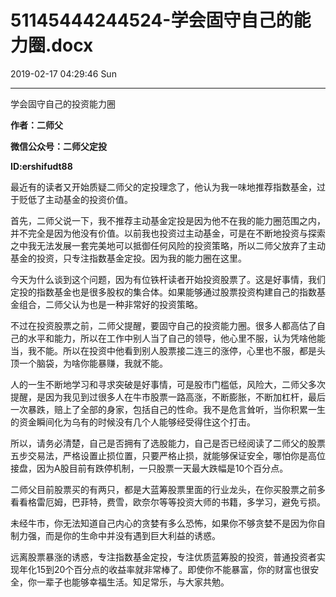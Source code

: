 # 51145444244524-学会固守自己的能力圈.docx

2019-02-17 04:29:46 Sun

----

学会固守自己的投资能力圈

__作者：二师父__

__微信公众号：二师父定投__

__ID:ershifudt88__

最近有的读者又开始质疑二师父的定投理念了，他认为我一味地推荐指数基金，过于贬低了主动基金的投资价值。

首先，二师父说一下，我不推荐主动基金定投是因为他不在我的能力圈范围之内，并不完全是因为他没有价值。以前我也投资过主动基金，可是在不断地投资与探索之中我无法发展一套完美地可以抵御任何风险的投资策略，所以二师父放弃了主动基金的投资，只专注指数基金定投。因为我的能力圈在这里。

今天为什么谈到这个问题，因为有位铁杆读者开始投资股票了。这是好事情，我们定投的指数基金也是很多股权的集合体。如果能够通过股票投资构建自己的指数基金组合，二师父认为也是一种非常好的投资策略。

不过在投资股票之前，二师父提醒，要固守自己的投资能力圈。很多人都高估了自己的水平和能力，所以在工作中别人当了自己的领导，他心里不服，认为凭啥他能当，我不能。所以在投资中他看到别人股票接二连三的涨停，心里也不服，都是头顶一个脑袋，为啥你能暴赚，我就不能。

人的一生不断地学习和寻求突破是好事情，可是股市门槛低，风险大，二师父多次提醒，是因为我见到过很多人在牛市股票一路高涨，不断膨胀，不断加杠杆，最后一次暴跌，赔上了全部的身家，包括自己的性命。我不是危言耸听，当你积累一生的资金瞬间化为乌有的时候没有几个人能够经受得住这个打击。

所以，请务必清楚，自己是否拥有了选股能力，自己是否已经阅读了二师父的股票五步交易法，严格设置止损位置，只要严格止损，就能够保证安全，哪怕你是高位接盘，因为A股目前有跌停机制，一只股票一天最大跌幅是10个百分点。

二师父目前股票买的有两只，都是大蓝筹股票里面的行业龙头，在你买股票之前多看看格雷厄姆，巴菲特，费雪，欧奈尔等等投资大师的书籍，多学习，避免亏损。

未经牛市，你无法知道自己内心的贪婪有多么恐怖，如果你不够贪婪不是因为你自制力强，而是你的生命中并没有遇到巨大利益的诱惑。

远离股票暴涨的诱惑，专注指数基金定投，专注优质蓝筹股的投资，普通投资者实现年化15到20个百分点的收益率就非常棒了。即使你不能暴富，你的财富也很安全，你一辈子也能够幸福生活。知足常乐，与大家共勉。

